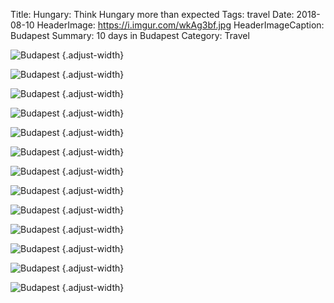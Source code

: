 Title: Hungary: Think Hungary more than expected
Tags: travel
Date: 2018-08-10
HeaderImage: https://i.imgur.com/wkAg3bf.jpg
HeaderImageCaption: Budapest
Summary: 10 days in Budapest
Category: Travel

![Budapest](https://i.imgur.com/mSdtJXE.jpg)
{.adjust-width}

![Budapest](https://i.imgur.com/xrgLI56.jpg)
{.adjust-width}

![Budapest](https://i.imgur.com/B8LJLXr.jpg)
{.adjust-width}

![Budapest](https://i.imgur.com/LvdOKPF.jpg)
{.adjust-width}

![Budapest](https://i.imgur.com/JtdjX0n.jpg)
{.adjust-width}

![Budapest](https://i.imgur.com/Jeujv5h.jpg)
{.adjust-width}

![Budapest](https://i.imgur.com/aAejlak.jpg)
{.adjust-width}

![Budapest](https://i.imgur.com/odyqv1W.jpg)
{.adjust-width}

![Budapest](https://i.imgur.com/2XCxQVK.jpg)
{.adjust-width}

![Budapest](https://i.imgur.com/kJGQVPe.jpg)
{.adjust-width}

![Budapest](https://i.imgur.com/i2oV5Cg.jpg)
{.adjust-width}

![Budapest](https://i.imgur.com/moJHSFx.jpg)
{.adjust-width}

![Budapest](https://i.imgur.com/03nN6JO.jpg)
{.adjust-width}